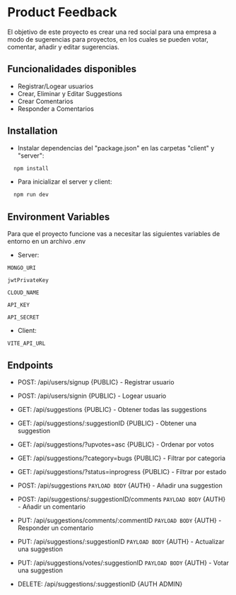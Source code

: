 
# Product Feedback

El objetivo de este proyecto es crear una red social para una empresa a modo de sugerencias para proyectos, en los cuales se pueden votar, comentar, añadir y editar sugerencias.





## Funcionalidades disponibles

- Registrar/Logear usuarios
- Crear, Eliminar y Editar Suggestions
- Crear Comentarios
- Responder a Comentarios


## Installation

- Instalar dependencias del "package.json" en las carpetas "client" y "server":

```bash
  npm install
```

- Para inicializar el server y client:

```bash
  npm run dev
```
    
## Environment Variables

Para que el proyecto funcione vas a necesitar las siguientes variables de entorno en un archivo .env 

- Server:

`MONGO_URI`

`jwtPrivateKey`

`CLOUD_NAME`

`API_KEY`

`API_SECRET`

- Client:

`VITE_API_URL`


## Endpoints

* POST: /api/users/signup {PUBLIC} - Registrar usuario
* POST: /api/users/signin {PUBLIC} - Logear usuario

* GET: /api/suggestions {PUBLIC} - Obtener todas las suggestions
* GET: /api/suggestions/:suggestionID {PUBLIC} - Obtener una suggestion
* GET: /api/suggestions/?upvotes=asc {PUBLIC} - Ordenar por votos
* GET: /api/suggestions/?category=bugs {PUBLIC} - Filtrar por categoria
* GET: /api/suggestions/?status=inprogress {PUBLIC} - Filtrar por estado

* POST: /api/suggestions `PAYLOAD BODY` {AUTH} - Añadir una suggestion
* POST: /api/suggestions/:suggestionID/comments `PAYLOAD BODY` {AUTH} - Añadir un comentario
* PUT: /api/suggestions/comments/:commentID `PAYLOAD BODY` {AUTH} - Responder un comentario
* PUT: /api/suggestions/:suggestionID `PAYLOAD BODY` {AUTH} - Actualizar una suggestion
* PUT: /api/suggestions/votes/:suggestionID `PAYLOAD BODY` {AUTH} - Votar una suggestion

* DELETE: /api/suggestions/:suggestionID {AUTH ADMIN}

